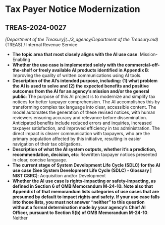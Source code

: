 # Tax Payer Notice Modernization
## TREAS-2024-0027
_[Department of the Treasury](../3_agency/Department of the Treasury.md)_ (TREAS) / Internal Revenue Service


+ **The topic area that most closely aligns with the AI use case**: Mission-Enabling
+ **Whether the use case is implemented solely with the commercial-off-the-shelf or freely available AI products identified in Appendix B**: Improving the quality of written communications using AI tools.
+ **Description of the AI’s intended purpose, including: (1) what problem the AI is used to solve and (2) the expected benefits and positive outcomes from the AI for an agency’s mission and/or the general public**: The purpose of this AI project is to modernize and simplify tax notices for better taxpayer comprehension. The AI accomplishes this by transforming complex tax language into clear, accessible content. The model automates the generation of these revised notices, with human reviewers ensuring accuracy and relevance before dissemination. Anticipated benefits include reduced errors and inquiries, increased taxpayer satisfaction, and improved efficiency in tax administration. The direct impact is clearer communication with taxpayers, who are the primary population affected by this initiative, resulting in easier navigation of their tax obligations.
+ **Description of what the AI system outputs, whether it’s a prediction, recommendation, decision, etc**: Rewritten taxpayer notices presented in clear, concise language.
+ **The current stage of System Development Life Cycle (SDLC) for the AI use case (See System Development Life Cycle (SDLC) - Glossary | NIST CSRC)**: Acquisition and/or Development
+ **Whether the AI use case is rights-impacting or safety-impacting, as defined in Section 6 of OMB Memorandum M-24-10. Note also that Appendix I of that memorandum lists categories of use cases that are presumed by default to impact rights and safety. If your use case falls into those lists, you must not answer “neither” to this question without a formal determination made by your agency’s Chief AI Officer, pursuant to Section 5(b) of OMB Memorandum M-24-10**: Neither
